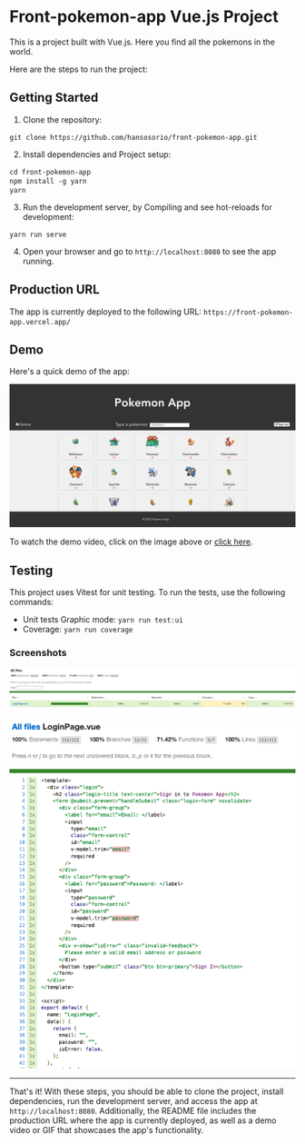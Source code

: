 # Front-pokemon-app Vue.js Project

This is a project built with Vue.js. Here you find all the pokemons in the world.

Here are the steps to run the project:


## Getting Started

1. Clone the repository:
```
git clone https://github.com/hansosorio/front-pokemon-app.git
```

2. Install dependencies and Project setup:
```
cd front-pokemon-app
npm install -g yarn
yarn
```

3. Run the development server, by Compiling and see hot-reloads for development:
```
yarn run serve
```

4. Open your browser and go to `http://localhost:8080` to see the app running.


## Production URL

The app is currently deployed to the following URL: `https://front-pokemon-app.vercel.app/`


## Demo

Here's a quick demo of the app:

[![Demo Video](https://raw.githubusercontent.com/hansosorio/front-pokemon-app/develop/docs/front-pokemon-app-home-page.png)](https://hansosorio.github.io/front-pokemon-app/embed.html)

To watch the demo video, click on the image above or [click here](https://drive.google.com/file/d/1q73TM2mjIU8iWpk89I2AKLhkR7OyByUK/view).

## Testing

This project uses Vitest for unit testing. To run the tests, use the following commands:

- Unit tests Graphic mode: `yarn run test:ui`
- Coverage: `yarn run coverage`

### Screenshots

![Screenshot 1](https://raw.githubusercontent.com/hansosorio/front-pokemon-app/develop/docs/Coverage%20all%20files%20test.png "Screenshot 1")

![Screenshot 2](https://raw.githubusercontent.com/hansosorio/front-pokemon-app/develop/docs/Coverage%20LoginPage.png "Screenshot 2")

---

That's it! With these steps, you should be able to clone the project, install dependencies, run the development server, and access the app at `http://localhost:8080`. Additionally, the README file includes the production URL where the app is currently deployed, as well as a demo video or GIF that showcases the app's functionality.